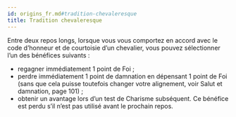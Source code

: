 ```yaml
---
id: origins_fr.md#tradition-chevaleresque
title: Tradition chevaleresque
---
```


Entre deux repos longs, lorsque vous vous comportez en accord avec le code d’honneur et de courtoisie d’un chevalier, vous pouvez sélectionner l’un des bénéfices suivants :

* regagner immédiatement 1 point de Foi ;
* perdre immédiatement 1 point de damnation en dépensant 1 point de Foi (sans que cela puisse toutefois changer votre alignement, voir Salut et damnation, page 101) ;
* obtenir un avantage lors d’un test de Charisme subséquent. Ce bénéfice est perdu s’il n’est pas utilisé avant le prochain repos.

